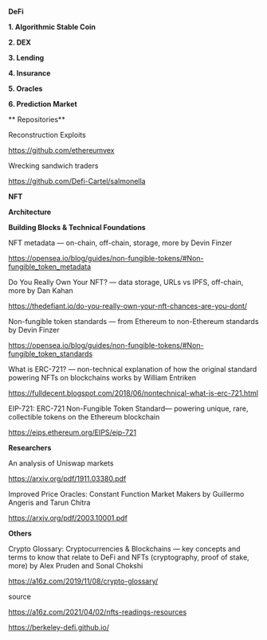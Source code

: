 **DeFi**

**1. Algorithmic Stable Coin**

**2. DEX**

**3. Lending**

**4. Insurance**

**5. Oracles**

**6. Prediction Market**

** Repositories**

Reconstruction Exploits

https://github.com/ethereumvex

Wrecking sandwich traders

https://github.com/Defi-Cartel/salmonella

**NFT**

**Architecture**

**Building Blocks & Technical Foundations**

NFT metadata — on-chain, off-chain, storage, more by Devin Finzer

https://opensea.io/blog/guides/non-fungible-tokens/#Non-fungible_token_metadata 

Do You Really Own Your NFT? — data storage, URLs vs IPFS, off-chain, more by Dan Kahan

https://thedefiant.io/do-you-really-own-your-nft-chances-are-you-dont/

Non-fungible token standards — from Ethereum to non-Ethereum standards by Devin Finzer

https://opensea.io/blog/guides/non-fungible-tokens/#Non-fungible_token_standards

What is ERC-721? — non-technical explanation of how the original standard powering NFTs on blockchains works by William Entriken

https://fulldecent.blogspot.com/2018/06/nontechnical-what-is-erc-721.html

EIP-721: ERC-721 Non-Fungible Token Standard— powering unique, rare, collectible tokens on the Ethereum blockchain

https://eips.ethereum.org/EIPS/eip-721

**Researchers**

An analysis of Uniswap markets

https://arxiv.org/pdf/1911.03380.pdf

Improved Price Oracles: Constant Function Market Makers by Guillermo Angeris and Tarun Chitra

https://arxiv.org/pdf/2003.10001.pdf 

**Others**

Crypto Glossary: Cryptocurrencies & Blockchains — key concepts and terms to know that relate to DeFi and NFTs (cryptography, proof of stake, more) by Alex Pruden and Sonal Chokshi

https://a16z.com/2019/11/08/crypto-glossary/ 


source

https://a16z.com/2021/04/02/nfts-readings-resources

https://berkeley-defi.github.io/


